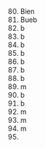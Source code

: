 80. Bien
581. Bueb
582. b
583. b
584. b
585. b
586. b
587. b
588. b
589. m
590. b
591. b
592. m
593. m
594. m
595. 